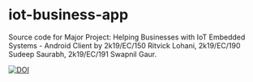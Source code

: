 # iot-business-app
Source code for Major Project: Helping Businesses with IoT Embedded Systems - Android Client by 2k19/EC/150 Ritvick Lohani, 2k19/EC/190 Sudeep Saurabh, 2k19/EC/191 Swapnil Gaur.

[![DOI](https://zenodo.org/badge/574233993.svg)](https://zenodo.org/badge/latestdoi/574233993)
